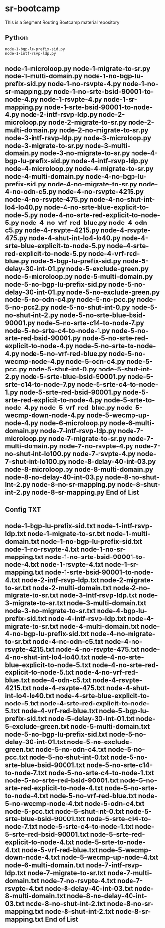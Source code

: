 # sr-bootcamp
This is a Segment Routing Bootcamp material repository

Python 
------------------------------------------------
	node-1-bgp-lu-prefix-sid.py
	node-1-intf-rsvp-ldp.py
node-1-microloop.py
node-1-migrate-to-sr.py
node-1-multi-domain.py
node-1-no-bgp-lu-prefix-sid.py
node-1-no-rsvpte-4.py
node-1-no-sr-mapping.py
node-1-no-srte-bsid-90001-to-node-4.py
node-1-rsvpte-4.py
node-1-sr-mapping.py
node-1-srte-bsid-90001-to-node-4.py
node-2-intf-rsvp-ldp.py
node-2-microloop.py
node-2-migrate-to-sr.py
node-2-multi-domain.py
node-2-no-migrate-to-sr.py
node-3-intf-rsvp-ldp.py
node-3-microloop.py
node-3-migrate-to-sr.py
node-3-multi-domain.py
node-3-no-migrate-to-sr.py
node-4-bgp-lu-prefix-sid.py
node-4-intf-rsvp-ldp.py
node-4-microloop.py
node-4-migrate-to-sr.py
node-4-multi-domain.py
node-4-no-bgp-lu-prefix-sid.py
node-4-no-migrate-to-sr.py
node-4-no-odn-c5.py
node-4-no-rsvpte-4215.py
node-4-no-rsvpte-475.py
node-4-no-shut-int-lo4-lo40.py
node-4-no-srte-blue-explicit-to-node-5.py
node-4-no-srte-red-explicit-to-node-5.py
node-4-no-vrf-red-blue.py
node-4-odn-c5.py
node-4-rsvpte-4215.py
node-4-rsvpte-475.py
node-4-shut-int-lo4-lo40.py
node-4-srte-blue-explicit-to-node-5.py
node-4-srte-red-explicit-to-node-5.py
node-4-vrf-red-blue.py
node-5-bgp-lu-prefix-sid.py
node-5-delay-30-int-01.py
node-5-exclude-green.py
node-5-microloop.py
node-5-multi-domain.py
node-5-no-bgp-lu-prefix-sid.py
node-5-no-delay-30-int-01.py
node-5-no-exclude-green.py
node-5-no-odn-c4.py
node-5-no-pcc.py
node-5-no-pcc2.py
node-5-no-shut-int-0.py
node-5-no-shut-int-2.py
node-5-no-srte-blue-bsid-90001.py
node-5-no-srte-c14-to-node-7.py
node-5-no-srte-c4-to-node-1.py
node-5-no-srte-red-bsid-90001.py
node-5-no-srte-red-explicit-to-node-4.py
node-5-no-srte-to-node-4.py
node-5-no-vrf-red-blue.py
node-5-no-wecmp-node-4.py
node-5-odn-c4.py
node-5-pcc.py
node-5-shut-int-0.py
node-5-shut-int-2.py
node-5-srte-blue-bsid-90001.py
node-5-srte-c14-to-node-7.py
node-5-srte-c4-to-node-1.py
node-5-srte-red-bsid-90001.py
node-5-srte-red-explicit-to-node-4.py
node-5-srte-to-node-4.py
node-5-vrf-red-blue.py
node-5-wecmp-down-node-4.py
node-5-wecmp-up-node-4.py
node-6-microloop.py
node-6-multi-domain.py
node-7-intf-rsvp-ldp.py
node-7-microloop.py
node-7-migrate-to-sr.py
node-7-multi-domain.py
node-7-no-rsvpte-4.py
node-7-no-shut-int-lo100.py
node-7-rsvpte-4.py
node-7-shut-int-lo100.py
node-8-delay-40-int-03.py
node-8-microloop.py
node-8-multi-domain.py
node-8-no-delay-40-int-03.py
node-8-no-shut-int-2.py
node-8-no-sr-mapping.py
node-8-shut-int-2.py
node-8-sr-mapping.py
End of List
------------------------------------------------

Config TXT
------------------------------------------------
node-1-bgp-lu-prefix-sid.txt
node-1-intf-rsvp-ldp.txt
node-1-migrate-to-sr.txt
node-1-multi-domain.txt
node-1-no-bgp-lu-prefix-sid.txt
node-1-no-rsvpte-4.txt
node-1-no-sr-mapping.txt
node-1-no-srte-bsid-90001-to-node-4.txt
node-1-rsvpte-4.txt
node-1-sr-mapping.txt
node-1-srte-bsid-90001-to-node-4.txt
node-2-intf-rsvp-ldp.txt
node-2-migrate-to-sr.txt
node-2-multi-domain.txt
node-2-no-migrate-to-sr.txt
node-3-intf-rsvp-ldp.txt
node-3-migrate-to-sr.txt
node-3-multi-domain.txt
node-3-no-migrate-to-sr.txt
node-4-bgp-lu-prefix-sid.txt
node-4-intf-rsvp-ldp.txt
node-4-migrate-to-sr.txt
node-4-multi-domain.txt
node-4-no-bgp-lu-prefix-sid.txt
node-4-no-migrate-to-sr.txt
node-4-no-odn-c5.txt
node-4-no-rsvpte-4215.txt
node-4-no-rsvpte-475.txt
node-4-no-shut-int-lo4-lo40.txt
node-4-no-srte-blue-explicit-to-node-5.txt
node-4-no-srte-red-explicit-to-node-5.txt
node-4-no-vrf-red-blue.txt
node-4-odn-c5.txt
node-4-rsvpte-4215.txt
node-4-rsvpte-475.txt
node-4-shut-int-lo4-lo40.txt
node-4-srte-blue-explicit-to-node-5.txt
node-4-srte-red-explicit-to-node-5.txt
node-4-vrf-red-blue.txt
node-5-bgp-lu-prefix-sid.txt
node-5-delay-30-int-01.txt
node-5-exclude-green.txt
node-5-multi-domain.txt
node-5-no-bgp-lu-prefix-sid.txt
node-5-no-delay-30-int-01.txt
node-5-no-exclude-green.txt
node-5-no-odn-c4.txt
node-5-no-pcc.txt
node-5-no-shut-int-0.txt
node-5-no-srte-blue-bsid-90001.txt
node-5-no-srte-c14-to-node-7.txt
node-5-no-srte-c4-to-node-1.txt
node-5-no-srte-red-bsid-90001.txt
node-5-no-srte-red-explicit-to-node-4.txt
node-5-no-srte-to-node-4.txt
node-5-no-vrf-red-blue.txt
node-5-no-wecmp-node-4.txt
node-5-odn-c4.txt
node-5-pcc.txt
node-5-shut-int-0.txt
node-5-srte-blue-bsid-90001.txt
node-5-srte-c14-to-node-7.txt
node-5-srte-c4-to-node-1.txt
node-5-srte-red-bsid-90001.txt
node-5-srte-red-explicit-to-node-4.txt
node-5-srte-to-node-4.txt
node-5-vrf-red-blue.txt
node-5-wecmp-down-node-4.txt
node-5-wecmp-up-node-4.txt
node-6-multi-domain.txt
node-7-intf-rsvp-ldp.txt
node-7-migrate-to-sr.txt
node-7-multi-domain.txt
node-7-no-rsvpte-4.txt
node-7-rsvpte-4.txt
node-8-delay-40-int-03.txt
node-8-multi-domain.txt
node-8-no-delay-40-int-03.txt
node-8-no-shut-int-2.txt
node-8-no-sr-mapping.txt
node-8-shut-int-2.txt
node-8-sr-mapping.txt
End of List
------------------------------------------------

